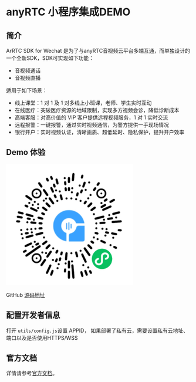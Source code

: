 # anyRTC 小程序集成DEMO

## 简介
ArRTC SDK for Wechat 是为了与anyRTC音视频云平台多端互通，而单独设计的一个全新SDK，SDK可实现如下功能：

- 音视频通话
- 音视频直播


适用于如下场景：

- 线上课堂：1 对 1 及 1 对多线上小班课，老师、学生实时互动
- 在线医疗：突破医疗资源的地域限制，实现多方视频会诊，降低诊断成本
- 高端客服：对高价值的 VIP 客户提供远程视频服务，1 对 1 实时交流
- 远程报警：一键报警，通过实时视频通信，为警方提供一手现场情况
- 银行开户：实时视频认证，清晰画质、超低延时、隐私保护，提升开户效率

## Demo 体验

![Demo体验二维码](https://raw.githubusercontent.com/anyRTC/ArMiniappSDK/master/Docs/docs/assets/demo_qrcode.png)

GitHub [源码地址](https://github.com/anyRTC/ArMiniappSDK)


## 配置开发者信息

打开 `utils/config.js`设置 APPID， 如果部署了私有云，需要设置私有云地址、端口以及是否使用HTTPS/WSS


## 官方文档

详情请参考[官方文档](https://docs.anyrtc.io/rtc-miniapp/docs/)。
